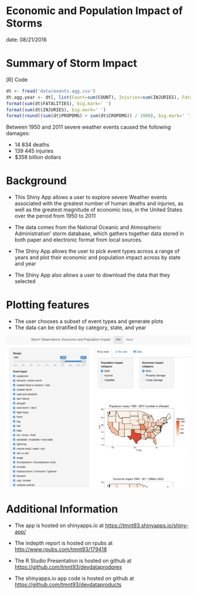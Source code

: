 Economic and Population Impact of Storms
========================================================
date: 08/21/2016


Summary of Storm Impact
========================================================


[R] Code

```r
dt <- fread('data/events.agg.csv')
dt.agg.year <- dt[, list(Count=sum(COUNT), Injuries=sum(INJURIES), Fatalities=sum(FATALITIES)), by=list(YEAR)]
format(sum(dt$FATALITIES), big.mark=' ')
format(sum(dt$INJURIES), big.mark=' ')
format(round((sum(dt$PROPDMG) + sum(dt$CROPDMG)) / 1000), big.mark=' ')
```
Between 1950 and 2011 severe weather events caused the following damages:
 - 14 834 deaths
 - 139 445 injuries
 - $358 billion dollars
 

Background
========================================================

- This Shiny App allows a user to explore severe Weather events associated with the     greatest number of human deaths and injuries, as well as the greatest magnitude of economic loss, in the United States over the period from 1950 to 2011 

- The data comes from the National Oceanic and Atmospheric Administration’ storm database, which gathers together data stored in both paper and electronic format from local sources.

- The Shiny App allows the user to pick event types across a range of years and plot their economic and population impact across by state and year

- The Shiny App also allows a user to download the data that they selected



Plotting features
========================================================

- The user chooses a subset of event types and generate plots
- The data can be stratified by category, state, and year

<div style='text-align: center;'>
    <img src='pic.png' />
</div> 

  
Additional Information
========================================================

- The app is hosted on shinyapps.io at  https://tmnt93.shinyapps.io/shiny-app/

- The indepth report is hosted on rpubs at http://www.rpubs.com/tmnt93/179418

- The R Studio Presentation is hosted on github at https://github.com/tmnt93/devdataprodpres

- The shinyapps.io app code is hosted on github at https://github.com/tmnt93/devdataproducts
